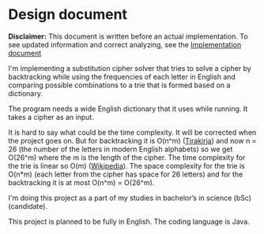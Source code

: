 # Design document

__Disclaimer:__ This document is written before an actual implementation. To see updated information and correct analyzing, see the [Implementation document](https://github.com/matiastamsi/tiralabra/blob/main/documentation/implementation_document.md)

I'm implementing a substitution cipher solver that tries to solve a cipher by backtracking while using the frequencies of each letter in English and comparing possible combinations to a trie that is formed based on a dictionary.

The program needs a wide English dictionary that it uses while running. It takes a cipher as an input.

It is hard to say what could be the time complexity. It will be corrected when the project goes on. But for backtracking it is O(n^m) ([Tirakirja](https://www.cs.helsinki.fi/u/ahslaaks/tirakirja/)) and now n = 26 (the number of the letters in modern English alphabets) so we get O(26^m) where the m is the length of the cipher. The time complexity for the trie is linear so O(m) ([Wikipedia](https://en.wikipedia.org/wiki/Trie)). The space complexity for the trie is O(n*m) (each letter from the cipher has space for 26 letters) and for the backtracking it is at most O(n^m) = O(26^m).

I'm doing this project as a part of my studies in bachelor’s in science (bSc) (candidate).

This project is planned to be fully in English. The coding language is Java.
